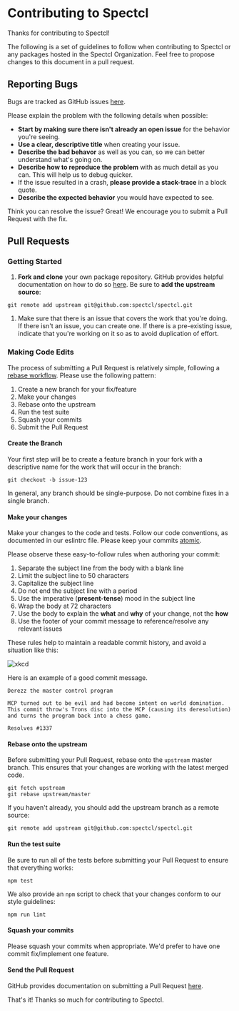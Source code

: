 # Contributing to Spectcl
Thanks for contributing to Spectcl!

The following is a set of guidelines to follow when contributing to Spectcl or any packages hosted
in the Spectcl Organization.  Feel free to propose changes to this document in a pull request.

## Reporting Bugs

Bugs are tracked as GitHub issues [here](https://github.com/spectcl/spectcl/issues).

Please explain the problem with the following details when possible:
- **Start by making sure there isn't already an open issue** for the behavior you're seeing.
- **Use a clear, descriptive title** when creating your issue.
- **Describe the bad behavor** as well as you can, so we can better understand what's going on.
- **Describe how to reproduce the problem** with as much detail as you can.  This will help us to debug
quicker.
- If the issue resulted in a crash, **please provide a stack-trace** in a block quote.
- **Describe the expected behavior** you would have expected to see.

Think you can resolve the issue? Great! We encourage you to submit a Pull Request with the fix.

## Pull Requests

### Getting Started

1. **Fork and clone** your own package repository.  GitHub provides helpful documentation on how to do so
[here](https://help.github.com/articles/fork-a-repo).  Be sure to **add the upstream source**:
```
git remote add upstream git@github.com:spectcl/spectcl.git
```
1. Make sure that there is an issue that covers the work that you're doing.  If there isn't an issue,
you can create one.  If there is a pre-existing issue, indicate that you're working on it so as
to avoid duplication of effort.

### Making Code Edits

The process of submitting a Pull Request is relatively simple, following a 
[rebase workflow](http://kensheedlo.com/essays/why-you-should-use-a-rebase-workflow/).  Please use the
following pattern:
1. Create a new branch for your fix/feature
1. Make your changes
1. Rebase onto the upstream
1. Run the test suite
1. Squash your commits
1. Submit the Pull Request

#### Create the Branch
Your first step will be to create a feature branch in your fork with a descriptive name for the work
that will occur in the branch:
```
git checkout -b issue-123
```

In general, any branch should be single-purpose.  Do not combine fixes in a single branch.

#### Make your changes
Make your changes to the code and tests.  Follow our code conventions, as documented in our eslintrc
file.  Please keep your commits [atomic](http://seesparkbox.com/foundry/atomic_commits_with_git).

Please observe these easy-to-follow rules when authoring your commit:
1. Separate the subject line from the body with a blank line
1. Limit the subject line to 50 characters
1. Capitalize the subject line
1. Do not end the subject line with a period
1. Use the imperative (**present-tense**) mood in the subject line
1. Wrap the body at 72 characters
1. Use the body to explain the **what** and **why** of your change, not the **how**
1. Use the footer of your commit message to reference/resolve any relevant issues

These rules help to maintain a readable commit history, and avoid a situation like this:

![xkcd](http://imgs.xkcd.com/comics/git_commit.png)

Here is an example of a good commit message.
```
Derezz the master control program

MCP turned out to be evil and had become intent on world domination.
This commit throw's Trons disc into the MCP (causing its deresolution)
and turns the program back into a chess game.

Resolves #1337
```

#### Rebase onto the upstream
Before submitting your Pull Request, rebase onto the `upstream` master branch.  This ensures that
your changes are working with the latest merged code.
```
git fetch upstream
git rebase upstream/master
```

If you haven't already, you should add the upstream branch as a remote source:
```
git remote add upstream git@github.com:spectcl/spectcl.git
```

#### Run the test suite
Be sure to run all of the tests before submitting your Pull Request to ensure that everything works:
```
npm test
```

We also provide an `npm` script to check that your changes conform to our style guidelines:
```
npm run lint
```

#### Squash your commits
Please squash your commits when appropriate.  We'd prefer to have one commit fix/implement one feature.

#### Send the Pull Request
GitHub provides documentation on submitting a Pull Request
[here](https://help.github.com/articles/creating-a-pull-request).

That's it! Thanks so much for contributing to Spectcl.

